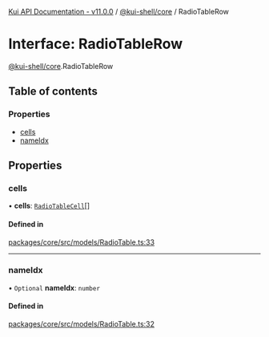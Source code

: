 [Kui API Documentation - v11.0.0](../README.md) / [@kui-shell/core](../modules/kui_shell_core.md) / RadioTableRow

# Interface: RadioTableRow

[@kui-shell/core](../modules/kui_shell_core.md).RadioTableRow

## Table of contents

### Properties

- [cells](kui_shell_core.RadioTableRow.md#cells)
- [nameIdx](kui_shell_core.RadioTableRow.md#nameidx)

## Properties

### cells

• **cells**: [`RadioTableCell`](../modules/kui_shell_core.md#radiotablecell)[]

#### Defined in

[packages/core/src/models/RadioTable.ts:33](https://github.com/kubernetes-sigs/kui/blob/kui/packages/core/src/models/RadioTable.ts#L33)

---

### nameIdx

• `Optional` **nameIdx**: `number`

#### Defined in

[packages/core/src/models/RadioTable.ts:32](https://github.com/kubernetes-sigs/kui/blob/kui/packages/core/src/models/RadioTable.ts#L32)
